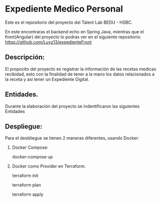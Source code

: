 # Expediente Medico Personal
Este es el repositorio del proyecto del Talent Lab BEDU - HSBC.

En este encontraras el backend echo en Spring Java, mientras que el front(Angular) del proyecto lo podras ver en el siguiente repositorio:
https://github.com/Luyz13/expedienteFront

## Descripción:
<p>El propocito del proyecto es registrar la información de las recetas medicas recibidad, esto con la finalidad de tener a la mano los datos relacionados a la receta y asi tener un Expediente Digital.</p>

## Entidades.
<p>Durante la elaboración del proyecto se indentificaron las siguientes Entidades</p>


## Despliegue:
<p>Para el desbliegue se tienen 2 maneras diferentes, usando Docker:</p>
<ol>
 <li>Docker Compose:</li>
  <p>docker-compose up</p>
 <li>Docker como Provider en Terraform:</li>
  <p>terraform init</p>
  <p>terraform plan</p>
  <p>terraform apply</p>
</ol>





  
  

